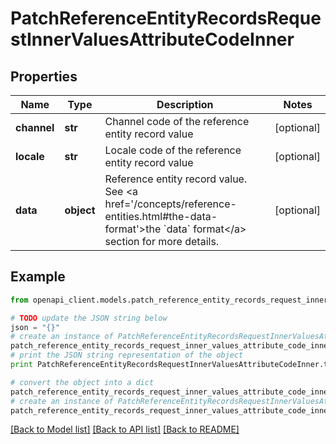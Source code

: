 # PatchReferenceEntityRecordsRequestInnerValuesAttributeCodeInner


## Properties
Name | Type | Description | Notes
------------ | ------------- | ------------- | -------------
**channel** | **str** | Channel code of the reference entity record value | [optional] 
**locale** | **str** | Locale code of the reference entity record value | [optional] 
**data** | **object** | Reference entity record value. See &lt;a href&#x3D;&#39;/concepts/reference-entities.html#the-data-format&#39;&gt;the &#x60;data&#x60; format&lt;/a&gt; section for more details. | [optional] 

## Example

```python
from openapi_client.models.patch_reference_entity_records_request_inner_values_attribute_code_inner import PatchReferenceEntityRecordsRequestInnerValuesAttributeCodeInner

# TODO update the JSON string below
json = "{}"
# create an instance of PatchReferenceEntityRecordsRequestInnerValuesAttributeCodeInner from a JSON string
patch_reference_entity_records_request_inner_values_attribute_code_inner_instance = PatchReferenceEntityRecordsRequestInnerValuesAttributeCodeInner.from_json(json)
# print the JSON string representation of the object
print PatchReferenceEntityRecordsRequestInnerValuesAttributeCodeInner.to_json()

# convert the object into a dict
patch_reference_entity_records_request_inner_values_attribute_code_inner_dict = patch_reference_entity_records_request_inner_values_attribute_code_inner_instance.to_dict()
# create an instance of PatchReferenceEntityRecordsRequestInnerValuesAttributeCodeInner from a dict
patch_reference_entity_records_request_inner_values_attribute_code_inner_form_dict = patch_reference_entity_records_request_inner_values_attribute_code_inner.from_dict(patch_reference_entity_records_request_inner_values_attribute_code_inner_dict)
```
[[Back to Model list]](../README.md#documentation-for-models) [[Back to API list]](../README.md#documentation-for-api-endpoints) [[Back to README]](../README.md)


